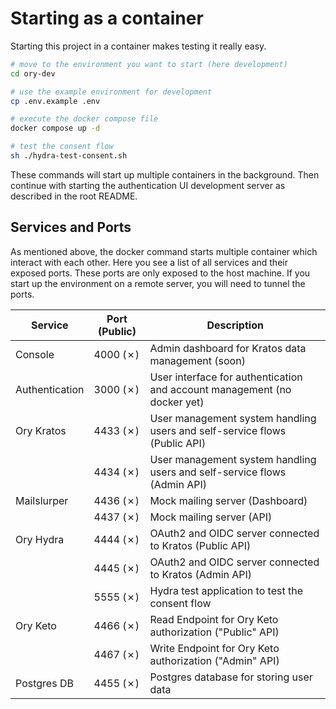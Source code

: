 # Starting as a container

Starting this project in a container makes testing it really easy.

```bash
# move to the environment you want to start (here development)
cd ory-dev

# use the example environment for development
cp .env.example .env

# execute the docker compose file
docker compose up -d

# test the consent flow
sh ./hydra-test-consent.sh
```

These commands will start up multiple containers in the background.
Then continue with starting the authentication UI development server as described in the root README.

## Services and Ports

As mentioned above, the docker command starts multiple container which interact with each other.
Here you see a list of all services and their exposed ports.
These ports are only exposed to the host machine.
If you start up the environment on a remote server, you will need to tunnel the ports.

| Service        | Port (Public) | Description                                                               |
|----------------|---------------|---------------------------------------------------------------------------|
| Console        | 4000 (✗)      | Admin dashboard for Kratos data management (soon)                         |
| Authentication | 3000 (✗)      | User interface for authentication and account management (no docker yet)  |
| Ory Kratos     | 4433 (✗)      | User management system handling users and self-service flows (Public API) |
|                | 4434 (✗)      | User management system handling users and self-service flows (Admin API)  |
| Mailslurper    | 4436 (✗)      | Mock mailing server (Dashboard)                                           |
|                | 4437 (✗)      | Mock mailing server (API)                                                 |
| Ory Hydra      | 4444 (✗)      | OAuth2 and OIDC server connected to Kratos (Public API)                   |
|                | 4445 (✗)      | OAuth2 and OIDC server connected to Kratos (Admin API)                    |
|                | 5555 (✗)      | Hydra test application to test the consent flow                           |
| Ory Keto       | 4466 (✗)      | Read Endpoint for Ory Keto authorization ("Public" API)                   |
|                | 4467 (✗)      | Write Endpoint for Ory Keto authorization ("Admin" API)                   |
| Postgres DB    | 4455 (✗)      | Postgres database for storing user data                                   |
